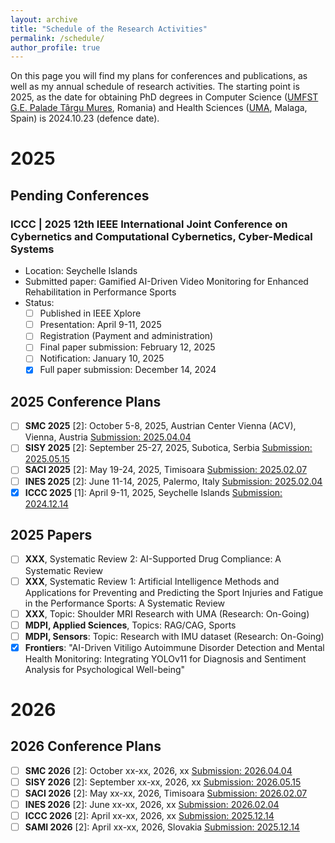 ```yaml
---
layout: archive
title: "Schedule of the Research Activities"
permalink: /schedule/
author_profile: true
---
```

On this page you will find my plans for conferences and publications, as well as my annual schedule of research activities. 
The starting point is 2025, as the date for obtaining PhD degrees in Computer Science ([UMFST G.E. Palade Târgu Mures](https://umfst.ro), Romania) and Health Sciences ([UMA](https://www.uma.es), Malaga, Spain) is 2024.10.23 (defence date).

# 2025
## Pending Conferences
### ICCC | 2025 12th IEEE International Joint Conference on Cybernetics and Computational Cybernetics, Cyber-Medical Systems
  * Location: Seychelle Islands
  * Submitted paper: Gamified AI-Driven Video Monitoring for Enhanced Rehabilitation in Performance Sports
  * Status:
    * [ ] Published in IEEE Xplore
    * [ ] Presentation: April 9-11, 2025
    * [ ] Registration (Payment and administration)
    * [ ] Final paper submission: February 12, 2025
    * [ ] Notification: January 10, 2025
    * [x] Full paper submission: December 14, 2024

## 2025 Conference Plans
  * [ ] **SMC 2025** [2]: October 5-8, 2025, Austrian Center Vienna (ACV), Vienna, Austria [Submission: 2025.04.04](https://www.ieeesmc2025.org/) 
  * [ ] **SISY 2025** [2]: September 25-27, 2025, Subotica, Serbia [Submission: 2025.05.15](https://conf.uni-obuda.hu/sisy2025/) 
  * [ ] **SACI 2025** [2]: May 19-24, 2025, Timisoara [Submission: 2025.02.07](https://conf.uni-obuda.hu/saci2025/)
  * [ ] **INES 2025** [2]: June 11-14, 2025, Palermo, Italy [Submission: 2025.02.04](http://www.ines-conf.org/ines-conf/2025index.html) 
  * [x] **ICCC 2025** [1]: April 9-11, 2025, Seychelle Islands [Submission: 2024.12.14](https://conf.uni-obuda.hu/iccc2025/)

## 2025 Papers
  * [ ] **XXX**, Systematic Review 2: AI-Supported Drug Compliance: A Systematic Review
  * [ ] **XXX**, Systematic Review 1: Artificial Intelligence Methods and Applications for Preventing and Predicting the Sport Injuries and Fatigue in the Performance Sports: A Systematic Review
  * [ ] **XXX**, Topic: Shoulder MRI Research with UMA (Research: On-Going)
  * [ ] **MDPI, Applied Sciences**, Topics: RAG/CAG, Sports
  * [ ] **MDPI, Sensors**: Topic: Research with IMU dataset (Research: On-Going)
  * [x] **Frontiers**: "AI-Driven Vitiligo Autoimmune Disorder Detection and Mental Health Monitoring: Integrating YOLOv11 for Diagnosis and Sentiment Analysis for Psychological Well-being"

# 2026
## 2026 Conference Plans
  * [ ] **SMC 2026** [2]: October xx-xx, 2026, xx [Submission: 2026.04.04](https://www.ieeesmc2026.org/) 
  * [ ] **SISY 2026** [2]: September xx-xx, 2026, xx [Submission: 2026.05.15](https://conf.uni-obuda.hu/sisy2026/) 
  * [ ] **SACI 2026** [2]: May xx-xx, 2026, Timisoara [Submission: 2026.02.07](https://conf.uni-obuda.hu/saci2026)
  * [ ] **INES 2026** [2]: June xx-xx, 2026, xx [Submission: 2026.02.04](http://www.ines-conf.org/ines-conf/2026index.html) 
  * [ ] **ICCC 2026** [2]: April xx-xx, 2026, xx [Submission: 2025.12.14](https://conf.uni-obuda.hu/iccc2026)
  * [ ] **SAMI 2026** [2]: April xx-xx, 2026, Slovakia [Submission: 2025.12.14](https://conf.uni-obuda.hu/sami2026)
